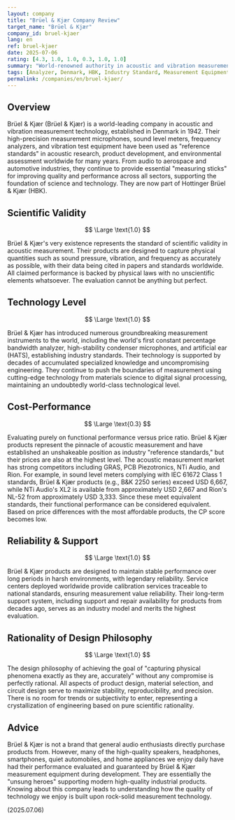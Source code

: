 ```yaml
---
layout: company
title: "Brüel & Kjær Company Review"
target_name: "Brüel & Kjær"
company_id: bruel-kjaer
lang: en
ref: bruel-kjaer
date: 2025-07-06
rating: [4.3, 1.0, 1.0, 0.3, 1.0, 1.0]
summary: "World-renowned authority in acoustic and vibration measurement technology, established in Denmark in 1942. Their measurement microphones and analyzers are used as industry standards in research institutions and manufacturers worldwide. They continue to provide an 'unwavering measuring stick' for pursuing scientific truth, serving as a giant supporting the foundation of acoustic technology."
tags: [Analyzer, Denmark, HBK, Industry Standard, Measurement Equipment, Microphones]
permalink: /companies/en/bruel-kjaer/
---
```

## Overview

Brüel & Kjær (Brüel & Kjær) is a world-leading company in acoustic and vibration measurement technology, established in Denmark in 1942. Their high-precision measurement microphones, sound level meters, frequency analyzers, and vibration test equipment have been used as "reference standards" in acoustic research, product development, and environmental assessment worldwide for many years. From audio to aerospace and automotive industries, they continue to provide essential "measuring sticks" for improving quality and performance across all sectors, supporting the foundation of science and technology. They are now part of Hottinger Brüel & Kjær (HBK).

## Scientific Validity

$$ \Large \text{1.0} $$

Brüel & Kjær's very existence represents the standard of scientific validity in acoustic measurement. Their products are designed to capture physical quantities such as sound pressure, vibration, and frequency as accurately as possible, with their data being cited in papers and standards worldwide. All claimed performance is backed by physical laws with no unscientific elements whatsoever. The evaluation cannot be anything but perfect.

## Technology Level

$$ \Large \text{1.0} $$

Brüel & Kjær has introduced numerous groundbreaking measurement instruments to the world, including the world's first constant percentage bandwidth analyzer, high-stability condenser microphones, and artificial ear (HATS), establishing industry standards. Their technology is supported by decades of accumulated specialized knowledge and uncompromising engineering. They continue to push the boundaries of measurement using cutting-edge technology from materials science to digital signal processing, maintaining an undoubtedly world-class technological level.

## Cost-Performance

$$ \Large \text{0.3} $$

Evaluating purely on functional performance versus price ratio. Brüel & Kjær products represent the pinnacle of acoustic measurement and have established an unshakeable position as industry "reference standards," but their prices are also at the highest level. The acoustic measurement market has strong competitors including GRAS, PCB Piezotronics, NTi Audio, and Rion. For example, in sound level meters complying with IEC 61672 Class 1 standards, Brüel & Kjær products (e.g., B&K 2250 series) exceed USD 6,667, while NTi Audio's XL2 is available from approximately USD 2,667 and Rion's NL-52 from approximately USD 3,333. Since these meet equivalent standards, their functional performance can be considered equivalent. Based on price differences with the most affordable products, the CP score becomes low.

## Reliability & Support

$$ \Large \text{1.0} $$

Brüel & Kjær products are designed to maintain stable performance over long periods in harsh environments, with legendary reliability. Service centers deployed worldwide provide calibration services traceable to national standards, ensuring measurement value reliability. Their long-term support system, including support and repair availability for products from decades ago, serves as an industry model and merits the highest evaluation.

## Rationality of Design Philosophy

$$ \Large \text{1.0} $$

The design philosophy of achieving the goal of "capturing physical phenomena exactly as they are, accurately" without any compromise is perfectly rational. All aspects of product design, material selection, and circuit design serve to maximize stability, reproducibility, and precision. There is no room for trends or subjectivity to enter, representing a crystallization of engineering based on pure scientific rationality.

## Advice

Brüel & Kjær is not a brand that general audio enthusiasts directly purchase products from. However, many of the high-quality speakers, headphones, smartphones, quiet automobiles, and home appliances we enjoy daily have had their performance evaluated and guaranteed by Brüel & Kjær measurement equipment during development. They are essentially the "unsung heroes" supporting modern high-quality industrial products. Knowing about this company leads to understanding how the quality of technology we enjoy is built upon rock-solid measurement technology.

(2025.07.06)